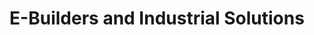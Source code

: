 ---
title: "E-Builders and Industrial Solutions"
url: /karachi/e-builders-and-industrial-solutions/
shop: shop
---